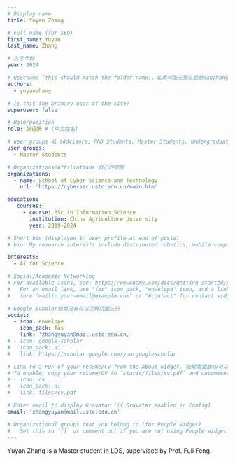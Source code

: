 ```yaml
---
# Display name
title: Yuyan Zhang

# Full name (for SEO)
first_name: Yuyan
last_name: Zhang

# 入学年份
year: 2024

# Username (this should match the folder name)，如果叫张三那么就是sanzhang
authors:
  - yuyanzhang

# Is this the primary user of the site? 
superuser: false

# Role/position 
role: 张语嫣 # (中文姓名)

# user_groups 从 (Advisors, PhD Students, Master Students, Undergraduate) 从这四个里面选
user_groups:
  - Master Students

# Organizations/Affiliations 自己的学院
organizations:
  - name: School of Cyber Science and Technology
    url: 'https://cybersec.ustc.edu.cn/main.htm'

education:
   courses:
     - course: BSc in Information Science
       institution: China Agriculture University
       year: 2019-2024

# Short bio (displayed in user profile at end of posts)
# bio: My research interests include distributed robotics, mobile computing and programmable matter.

interests:
  - AI for Science

# Social/Academic Networking
# For available icons, see: https://wowchemy.com/docs/getting-started/page-builder/#icons
#   For an email link, use "fas" icon pack, "envelope" icon, and a link in the
#   form "mailto:your-email@example.com" or "#contact" for contact widget.

# Google Scholar如果没有可以注释后面三行
social:
  - icon: envelope
    icon_pack: fas
    link: 'zhangyuyan@mail.ustc.edu.cn,'
# - icon: google-scholar
#   icon_pack: ai
#   link: https://scholar.google.com/yourgooglescholar

# Link to a PDF of your resume/CV from the About widget. 如果需要放cv可以发给我
# To enable, copy your resume/CV to `static/files/cv.pdf` and uncomment the lines below.
# - icon: cv
#   icon_pack: ai
#   link: files/cv.pdf

# Enter email to display Gravatar (if Gravatar enabled in Config)
email: 'zhangyuyan@mail.ustc.edu.cn'

# Organizational groups that you belong to (for People widget)
#   Set this to `[]` or comment out if you are not using People widget.
---
```


Yuyan Zhang is a Master student in LDS, supervised by Prof. Fuli Feng.
